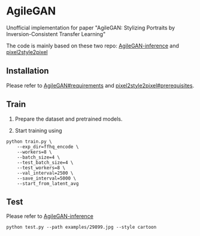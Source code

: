 # AgileGAN
Unofficial implementation for paper "AgileGAN: Stylizing Portraits by Inversion-Consistent Transfer Learning"

The code is mainly based on these two repo: [AgileGAN-inference](https://github.com/flyingbread-elon/AgileGAN) and [pixel2style2pixel](https://github.com/eladrich/pixel2style2pixel)

## Installation

Please refer to [AgileGAN#requirements](https://github.com/flyingbread-elon/AgileGAN#requirements) and [pixel2style2pixel#prerequisites](https://github.com/eladrich/pixel2style2pixel#prerequisites).


## Train

1. Prepare the dataset and pretrained models.

2. Start training using

```
python train.py \
    --exp_dir=ffhq_encode \
    --workers=8 \
    --batch_size=4 \
    --test_batch_size=4 \
    --test_workers=8 \
    --val_interval=2500 \
    --save_interval=5000 \
    --start_from_latent_avg
```


## Test

Please refer to [AgileGAN-inference](https://github.com/flyingbread-elon/AgileGAN)

`
python test.py --path examples/29899.jpg --style cartoon
`


